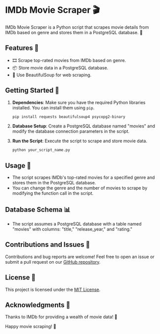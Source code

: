 # IMDb Movie Scraper 🎬

IMDb Movie Scraper is a Python script that scrapes movie details from IMDb based on genre and stores them in a PostgreSQL database. 🍿

## Features 🌟

- 🎞️ Scrape top-rated movies from IMDb based on genre.
- 📦 Store movie data in a PostgreSQL database.
- 🧐 Use BeautifulSoup for web scraping.

## Getting Started 🚀

1. **Dependencies**: Make sure you have the required Python libraries installed. You can install them using `pip`.

    ```bash
    pip install requests beautifulsoup4 psycopg2-binary
    ```

2. **Database Setup**: Create a PostgreSQL database named "movies" and modify the database connection parameters in the script.

3. **Run the Script**: Execute the script to scrape and store movie data.

    ```bash
    python your_script_name.py
    ```

## Usage 📝

- The script scrapes IMDb's top-rated movies for a specified genre and stores them in the PostgreSQL database.
- You can change the genre and the number of movies to scrape by modifying the function call in the script.

## Database Schema 📊

- The script assumes a PostgreSQL database with a table named "movies" with columns: "title," "release_year," and "rating."

## Contributions and Issues 🤝

Contributions and bug reports are welcome! Feel free to open an issue or submit a pull request on our [GitHub repository](https://github.com/your_repo_url).

## License 📜

This project is licensed under the [MIT License](LICENSE).

## Acknowledgments 🙌

Thanks to IMDb for providing a wealth of movie data! 🙏

Happy movie scraping! 🌟
